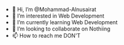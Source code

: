 - 👋 Hi, I’m @Mohammad-Alnusairat
- 👀 I’m interested in Web Development
- 🌱 I’m currently learning Web Development
- 💞️ I’m looking to collaborate on Nothiing
- 📫 How to reach me DON'T
<!---
Mohammad-Alnusairat/Mohammad-Alnusairat is a ✨ special ✨ repository because its `README.md` (this file) appears on your GitHub profile.
You can click the Preview link to take a look at your changes.
--->
